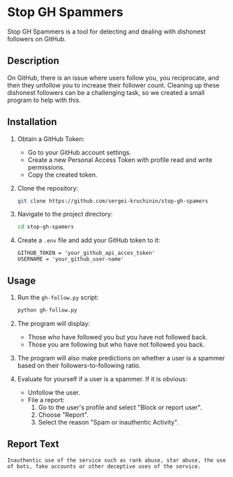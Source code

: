 # Stop GH Spammers

Stop GH Spammers is a tool for detecting and dealing with dishonest followers on GitHub.

## Description

On GitHub, there is an issue where users follow you, you reciprocate, and then they unfollow you to increase their follower count. Cleaning up these dishonest followers can be a challenging task, so we created a small program to help with this.

## Installation

1. Obtain a GitHub Token:
    - Go to your GitHub account settings.
    - Create a new Personal Access Token with profile read and write permissions.
    - Copy the created token.

2. Clone the repository:
    ```sh
    git clone https://github.com/sergei-kruchinin/stop-gh-spamers
    ```

3. Navigate to the project directory:
    ```sh
    cd stop-gh-spamers
    ```

4. Create a `.env` file and add your GitHub token to it:
    ```env
    GITHUB_TOKEN = 'your_github_api_acces_token'
    USERNAME = 'your_github_user-name'
    ```

## Usage

1. Run the `gh-follow.py` script:
    ```sh
    python gh-follow.py
    ```

2. The program will display:
    - Those who have followed you but you have not followed back.
    - Those you are following but who have not followed you back.
   
3. The program will also make predictions on whether a user is a spammer based on their followers-to-following ratio.

4. Evaluate for yourself if a user is a spammer. If it is obvious:
   - Unfollow the user.
   - File a report:
     1. Go to the user's profile and select "Block or report user".
     2. Choose "Report".
     3. Select the reason "Spam or inauthentic Activity".

## Report Text

```plaintext
Inauthentic use of the service such as rank abuse, star abuse, the use of bots, fake accounts or other deceptive uses of the service.
